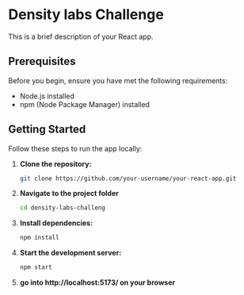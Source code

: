 # Density labs Challenge

This is a brief description of your React app.

## Prerequisites

Before you begin, ensure you have met the following requirements:

-   Node.js installed
-   npm (Node Package Manager) installed

## Getting Started

Follow these steps to run the app locally:

1. **Clone the repository:**

    ```bash
    git clone https://github.com/your-username/your-react-app.git
    ```

2. **Navigate to the project folder**

    ```bash
    cd density-labs-challeng
    ```

3. **Install dependencies:**

    ```bash
    npm install
    ```

4. **Start the development server:**

    ```bash
    npm start
    ```

5. **go into http://localhost:5173/ on your browser**
